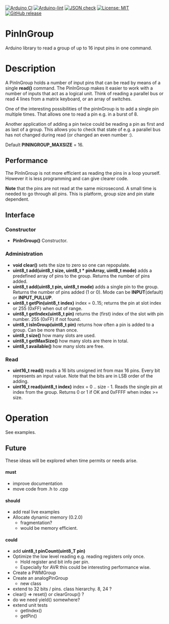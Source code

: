 
[![Arduino CI](https://github.com/RobTillaart/PinInGroup/workflows/Arduino%20CI/badge.svg)](https://github.com/marketplace/actions/arduino_ci)
[![Arduino-lint](https://github.com/RobTillaart/PinInGroup/actions/workflows/arduino-lint.yml/badge.svg)](https://github.com/RobTillaart/PinInGroup/actions/workflows/arduino-lint.yml)
[![JSON check](https://github.com/RobTillaart/PinInGroup/actions/workflows/jsoncheck.yml/badge.svg)](https://github.com/RobTillaart/PinInGroup/actions/workflows/jsoncheck.yml)
[![License: MIT](https://img.shields.io/badge/license-MIT-green.svg)](https://github.com/RobTillaart/PinInGroup/blob/master/LICENSE)
[![GitHub release](https://img.shields.io/github/release/RobTillaart/PinInGroup.svg?maxAge=3600)](https://github.com/RobTillaart/PinInGroup/releases)


# PinInGroup

Arduino library to read a group of up to 16 input pins in one command.


# Description

A PinInGroup holds a number of input pins that can be read by means of a single **read()** command.
The PinInGroup makes it easier to work with a number of inputs that act as a logical unit.
Think of reading a parallel bus or read 4 lines from a matrix keyboard, or an array of switches.

One of the interesting possibilities of the pinInGroup is to add a single pin multiple times.
That allows one to read a pin e.g. in a burst of 8.

Another application of adding a pin twice could be reading a pin as first and as last of a group.
This allows you to check that state of e.g. a parallel bus has not changed during read (or changed an even number :).

Default **PININGROUP_MAXSIZE** = 16.


## Performance

The PinInGroup is not more efficient as reading the pins in a loop yourself.
However it is less programming and can give clearer code.

**Note** that the pins are not read at the same microsecond.
A small time is needed to go through all pins. 
This is platform, group size and pin state dependent.


## Interface

### Constructor

- **PinInGroup()** Constructor.


### Administration

- **void clear()** sets the size to zero so one can repopulate.
- **uint8_t add(uint8_t size, uint8_t \* pinArray, uint8_t mode)** adds a predefined array of pins to the group. 
Returns the number of pins added.
- **uint8_t add(uint8_t pin, uint8_t mode)** adds a single pin to the group. 
Returns the number of pins added (1 or 0). 
Mode can be **INPUT**(default) or **INPUT_PULLUP**.
- **uint8_t getPin(uint8_t index)** index = 0..15; returns the pin at slot index or 255 (0xFF) when out of range.
- **uint8_t getIndex(uint8_t pin)** returns the (first) index of the slot with pin number. 255 (0xFF) if not found.
- **uint8_t isInGroup(uint8_t pin)** returns how often a pin is added to a group. Can be more than once.
- **uint8_t size()** how many slots are used.
- **uint8_t getMaxSize()** how many slots are there in total.
- **uint8_t available()** how many slots are free.


### Read

- **uint16_t read()** reads a 16 bits unsigned int from max 16 pins. Every bit represents an input value. 
Note that the bits are in LSB order of the adding.
- **uint16_t read(uint8_t index)** index = 0 .. size - 1. 
Reads the single pin at index from the group. 
Returns 0 or 1 if OK and 0xFFFF when index >= size.


# Operation

See examples.


## Future

These ideas will be explored when time permits or needs arise.

#### must

- improve documentation
- move code from .h to .cpp

#### should

- add real live examples
- Allocate dynamic memory (0.2.0)
  - fragmentation?
  - would be memory efficient.


#### could

- add **uint8_t pinCount(uint8_T pin)**
- Optimize the low level reading e.g. reading registers only once.
  - Hold register and bit info per pin. 
  - Especially for AVR this could be interesting performance wise.
- Create a PWMGroup
- Create an analogPinGroup
  - new class
- extend to 32 bits / pins. class hierarchy. 8, 24 ?
- clear() => reset() or clearGroup() ?
- do we need yield() somewhere?
- extend unit tests
  - getIndex()
  - getPin()

